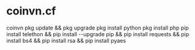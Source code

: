 # coinvn.cf
coinvn
pkg update && pkg upgrade
pkg install python
pkg install php
pip install telethon && pip install --upgrade pip && pip install requests && pip install bs4 && pip install rsa && pip install pyaes
